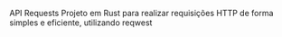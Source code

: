 API Requests
Projeto em Rust para realizar requisições HTTP de forma simples e eficiente, utilizando reqwest
